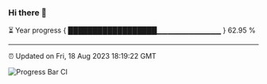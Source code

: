### Hi there 👋

⏳ Year progress { ██████████████████▁▁▁▁▁▁▁▁▁▁▁▁ } 62.95 %

---

⏰ Updated on Fri, 18 Aug 2023 18:19:22 GMT

![Progress Bar CI](https://github.com/ZhaoGui/ZhaoGui/workflows/Progress%20Bar%20CI/badge.svg)
